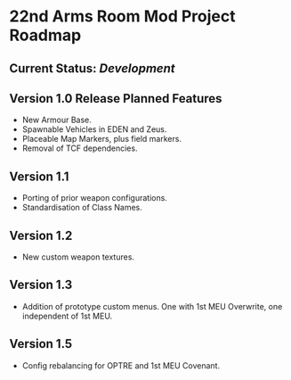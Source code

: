 # 22nd Arms Room Mod Project Roadmap

## **Current Status:** *Development*

## Version 1.0 Release Planned Features
* New Armour Base.
* Spawnable Vehicles in EDEN and Zeus.
* Placeable Map Markers, plus field markers.
* Removal of TCF dependencies.

## Version 1.1
* Porting of prior weapon configurations.
* Standardisation of Class Names.

## Version 1.2
* New custom weapon textures.

## Version 1.3
* Addition of prototype custom menus. One with 1st MEU Overwrite, one independent of 1st MEU.

## Version 1.5
* Config rebalancing for OPTRE and 1st MEU Covenant.